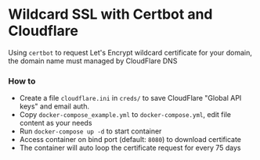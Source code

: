 # Wildcard SSL with Certbot and Cloudflare

Using `certbot` to request Let's Encrypt wildcard certificate for your domain, the domain name must managed by CloudFlare DNS 

### How to

* Create a file `cloudflare.ini` in `creds/` to save CloudFlare "Global API keys" and email auth.
* Copy `docker-compose_example.yml` to `docker-compose.yml`, edit file content as your needs
* Run `docker-compose up -d` to start container
* Access container on bind port (default: `8080`) to download certificate
* The container will auto loop the certificate request for every 75 days